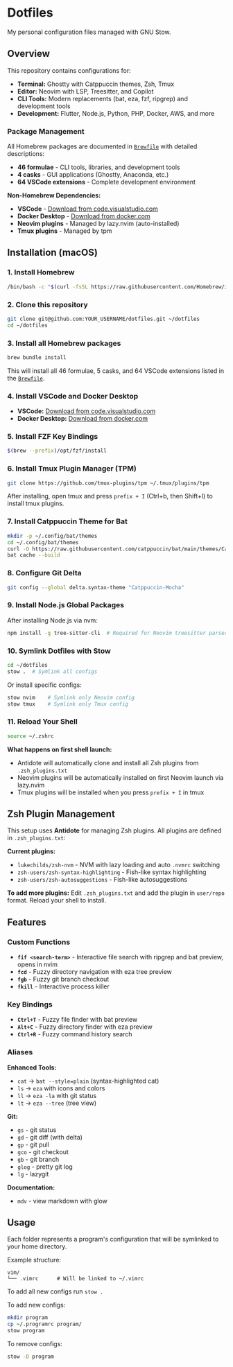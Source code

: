 # Dotfiles

My personal configuration files managed with GNU Stow.

## Overview

This repository contains configurations for:
- **Terminal:** Ghostty with Catppuccin themes, Zsh, Tmux
- **Editor:** Neovim with LSP, Treesitter, and Copilot
- **CLI Tools:** Modern replacements (bat, eza, fzf, ripgrep) and development tools
- **Development:** Flutter, Node.js, Python, PHP, Docker, AWS, and more

### Package Management

All Homebrew packages are documented in [`Brewfile`](Brewfile) with detailed descriptions:
- **46 formulae** - CLI tools, libraries, and development tools
- **4 casks** - GUI applications (Ghostty, Anaconda, etc.)
- **64 VSCode extensions** - Complete development environment

**Non-Homebrew Dependencies:**
- **VSCode** - [Download from code.visualstudio.com](https://code.visualstudio.com)
- **Docker Desktop** - [Download from docker.com](https://www.docker.com/products/docker-desktop)
- **Neovim plugins** - Managed by lazy.nvim (auto-installed)
- **Tmux plugins** - Managed by tpm

## Installation (macOS)

### 1. Install Homebrew
```bash
/bin/bash -c "$(curl -fsSL https://raw.githubusercontent.com/Homebrew/install/HEAD/install.sh)"
```

### 2. Clone this repository
```bash
git clone git@github.com:YOUR_USERNAME/dotfiles.git ~/dotfiles
cd ~/dotfiles
```

### 3. Install all Homebrew packages
```bash
brew bundle install
```

This will install all 46 formulae, 5 casks, and 64 VSCode extensions listed in the [`Brewfile`](Brewfile).

### 4. Install VSCode and Docker Desktop
- **VSCode:** [Download from code.visualstudio.com](https://code.visualstudio.com)
- **Docker Desktop:** [Download from docker.com](https://www.docker.com/products/docker-desktop)

### 5. Install FZF Key Bindings
```bash
$(brew --prefix)/opt/fzf/install
```

### 6. Install Tmux Plugin Manager (TPM)
```bash
git clone https://github.com/tmux-plugins/tpm ~/.tmux/plugins/tpm
```

After installing, open tmux and press `prefix + I` (Ctrl+b, then Shift+I) to install tmux plugins.

### 7. Install Catppuccin Theme for Bat
```bash
mkdir -p ~/.config/bat/themes
cd ~/.config/bat/themes
curl -O https://raw.githubusercontent.com/catppuccin/bat/main/themes/Catppuccin-Mocha.tmTheme
bat cache --build
```

### 8. Configure Git Delta
```bash
git config --global delta.syntax-theme "Catppuccin-Mocha"
```

### 9. Install Node.js Global Packages
After installing Node.js via nvm:

```bash
npm install -g tree-sitter-cli  # Required for Neovim treesitter parsers
```

### 10. Symlink Dotfiles with Stow
```bash
cd ~/dotfiles
stow .  # Symlink all configs
```

Or install specific configs:
```bash
stow nvim    # Symlink only Neovim config
stow tmux    # Symlink only Tmux config
```

### 11. Reload Your Shell
```bash
source ~/.zshrc
```

**What happens on first shell launch:**
- Antidote will automatically clone and install all Zsh plugins from `.zsh_plugins.txt`
- Neovim plugins will be automatically installed on first Neovim launch via lazy.nvim
- Tmux plugins will be installed when you press `prefix + I` in tmux

## Zsh Plugin Management

This setup uses **Antidote** for managing Zsh plugins. All plugins are defined in `.zsh_plugins.txt`:

**Current plugins:**
- `lukechilds/zsh-nvm` - NVM with lazy loading and auto `.nvmrc` switching
- `zsh-users/zsh-syntax-highlighting` - Fish-like syntax highlighting
- `zsh-users/zsh-autosuggestions` - Fish-like autosuggestions

**To add more plugins:** Edit `.zsh_plugins.txt` and add the plugin in `user/repo` format. Reload your shell to install.

## Features

### Custom Functions

- **`fif <search-term>`** - Interactive file search with ripgrep and bat preview, opens in nvim
- **`fcd`** - Fuzzy directory navigation with eza tree preview
- **`fgb`** - Fuzzy git branch checkout
- **`fkill`** - Interactive process killer

### Key Bindings

- **`Ctrl+T`** - Fuzzy file finder with bat preview
- **`Alt+C`** - Fuzzy directory finder with eza preview
- **`Ctrl+R`** - Fuzzy command history search

### Aliases

**Enhanced Tools:**
- `cat` → `bat --style=plain` (syntax-highlighted cat)
- `ls` → `eza` with icons and colors
- `ll` → `eza -la` with git status
- `lt` → `eza --tree` (tree view)

**Git:**
- `gs` - git status
- `gd` - git diff (with delta)
- `gp` - git pull
- `gco` - git checkout
- `gb` - git branch
- `glog` - pretty git log
- `lg` - lazygit

**Documentation:**
- `mdv` - view markdown with glow

## Usage

Each folder represents a program's configuration that will be symlinked to your home directory.

Example structure:
```
vim/
└── .vimrc      # Will be linked to ~/.vimrc
```

To add all new configs run `stow .`

To add new configs:
```bash
mkdir program
cp ~/.programrc program/
stow program
```

To remove configs:
```bash
stow -D program
```
